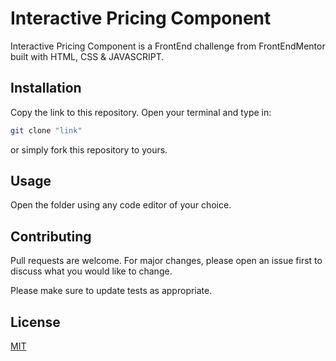 # Interactive Pricing Component 

Interactive Pricing Component is a FrontEnd challenge from FrontEndMentor built with HTML, CSS & JAVASCRIPT.

## Installation

Copy the link to this repository. Open your terminal and type in:

```bash
git clone "link"
```
or simply fork this repository to yours.

## Usage

Open the folder using any code editor of your choice.

## Contributing
Pull requests are welcome. For major changes, please open an issue first to discuss what you would like to change.

Please make sure to update tests as appropriate.

## License
[MIT](https://choosealicense.com/licenses/mit/)

